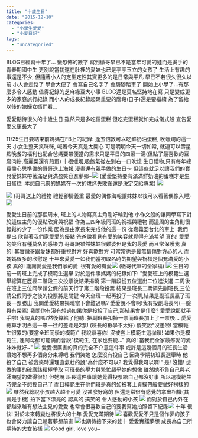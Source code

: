 ```yaml
---
title: "十歲生日"
date: "2015-12-10"
categories: 
  - "小學生愛愛"
  - "小愛日記"
tags: 
  - "uncategoried"
---
```


BLOG已經寫十年了... 蠻恐怖的數字 寫到徹哥早已不是當年可愛的娃而是燙手的青春期國中生 更別說當初還在肚裡的愛妹也已是亭亭玉立的女孩了 生活上有趣的事還是不少, 但隨著小人的定型定性其實更多的是日常與平凡 早已不若很久很久以前 小人會走路了 學會大便了 會寫自己名字了 會騎腳踏車了 開始上小學了...有那麼多令人感動 值得紀錄的芝麻綠豆大小事 BLOG還是莫名堅持地在寫 只是變成更多的家庭旅行紀錄 而小人的成長紀錄起碼重要的階段(日子)還是要繼續 為了留給以後的媳婦女婿們看...

愛愛期待很久的十歲生日 雖然只是多吃個蛋糕 但吃完蛋糕就如完成儀式般 宣告愛愛又更長大了![![](images/23254842089_8cd58f18c7.jpg)](http://flickr.com/photos/33703965@N00/23254842089) 

11/25生日要結束前媽媽在FB上的紀錄: 逢五倍數可以吃鮮奶油蛋糕, 吹蠟燭的這一天 小女生整天笑咪咪, 喊著今天真是太開心 可是明明今天一切如常, 就連可以壽星點晚餐的福利也配合爸媽要帶便當的需求只是平日的四菜一湯(但點了最喜歡的豆腐肉餅,高麗菜還有煎蛋) 十根蠟燭,吸飽氣從左到右一口吹熄 生日禮物,只有每年總費盡心思準備的哥哥送上海報,漫畫還有親手做的生日卡 但這些就足以讓我們的寶貝愛妹妹帶著滿足與滿盈笑容進夢鄉~![](images/23596691506_af7a81f4c6.jpg) (愛愛堅持要有滿滿鮮奶油的蛋糕才是生日蛋糕  本想自己來的媽媽在一次的烘烤失敗後還是決定交給專業) [![](images/23596687256_83358a7dbb.jpg)](http://flickr.com/photos/33703965@N00/23596687256)

 ![](images/22994587964_f24ba48524.jpg) (哥哥送上的禮物 禮輕卻情義重 最愛的偶像海報讓妹妹以後可以看著偶像入睡) [![](images/23622768765_a71223fa79.jpg)](http://flickr.com/photos/33703965@N00/23622768765)

愛愛生日前的那個周末, 班上的人物寫真主角剛好輪到他 小作文般的讓同學寫下對於這位主角的優點欣賞與祝福 作為三四年級同班的祝福與禮物 而這周的主角則很輕鬆的少了一份作業 因為是由家長來完成他的這一份 從嘉義回台北的車上  我們提出 欣賞著我們家愛愛的優點 爸爸說看見有愛的笑容就覺得充滿希望 真的! 愛愛的笑容有種莫名的感染力 哥哥說雖然妹妹很雞婆但是我的最愛 而且常保護我 真的! 其實徹哥跟愛妹都好重視對方 好喜歡對方 可常常也是最無情傷對方心的人 而媽媽很多的欣慰是 十年來愛愛一如我們當初取名時的期望與祝福是個充滿愛的小孩 真的! 謝謝愛愛是我們家的愛  很有愛的有愛![](images/22994587914_7c0c420c42.jpg) (徹哥代筆的全家福) [![](images/23254847679_524d83184f.jpg)](http://flickr.com/photos/33703965@N00/23254847679) 生日的前一周班上完成了模範生選舉 對於這件事媽媽的紀錄如下: "愛愛班上的模範生選舉總算在歷經二階段三次投票後結果揭曉 第一階段從五位選出二位進決選 二周後在班上三位同學請公假的前天行了第二階段投票 結果是班長二票領先副班長,三位請公假同學之後的投票將是關鍵 今天全班一起再投了一次票,結果是副班長贏了班長一票勝出 我問愛愛結果揭曉當下會難過嗎? 愛愛說不會啊!我有投副班長阿(一臉與有榮焉) 我問你有沒有想過如果你是投給了自己,那結果會是什麼? 愛愛說那就平手啦! 我說真的嗎?然後算給了他聽: 把副班長扣掉一票而班長加上了一票後... 愛愛總算才明白這一來一往的差距是2票! (班長的數學不太好) 傻笑說"沒差啦! 當模範生很累的(要當全班同學的模範)" 我說恭喜你! 沒被套上模範生這枷鎖! 如果你是模範生, 連阿母都可能偶而會說"模範生, 在家也要能..." 真的! 當我們全家最疼愛的愛妹妹就好~" ![](images/23514199362_d90119e842.jpg) 愛愛很厲害的真的完全不介意這件事 或許是這幾個月的班長生活讓她不想再多個身分束縛吧 我們笑她 怎麼沒有投自己 因為學期初班長選舉時 他投了自己 被我笑時還理直氣壯的說"為什麼不可以? 我覺得我可以啊!" 是! 沒錯! 想做的事的確應該積極爭取 可班長的壓力與繁忙超乎她的想像 雖然她不負自己與老師期望的做得很好 但她說 班長這件事讓她覺得投票給自己都沒好事 所以選模範生時完全不想投自己了 而且模範生在他們班是真的如被套上貞操帶般要做好榜樣的[![](images/23514205912_cc379a2148.jpg)](http://flickr.com/photos/33703965@N00/23514205912) 雖然我總說小孩越大越不可愛 沒甚麼好寫的 但還是常很有感覺的拿出相機(其實是手機) 拍下當下漂亮的 認真的 搞笑的 令人感動的小孩  ![](images/23622764775_707397ffd4.jpg) 而對於自己內外在都越來越有想法主見的愛愛 也常會很喜歡自己的要我幫她拍照留下紀錄![](images/23540372691_d04ffae324.jpg) 十年 很快! 對於未來轉變也將很大的十年 愛愛充滿期待 ![](images/23514947472_b9d8ec970a.jpg) 喜歡愛愛不只是個作夢的孩子 也會努力讓自己朝著夢想前進 ![](images/23541115961_8827f6a2ef.jpg)也期待接下來的雙十 愛愛實踐夢想 成長為自己所期待的大女孩樣 ![](images/23327806300_86348870e1.jpg)  Good girl, love you~

